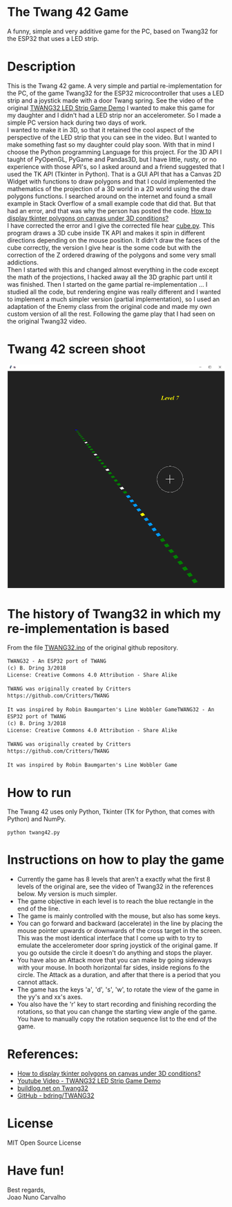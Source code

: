 # The Twang 42 Game
A funny, simple and very additive game for the PC, based on Twang32 for the ESP32 that uses a LED strip.

# Description
This is the Twang 42 game. A very simple and partial re-implementation for the PC, of the game Twang32 for the ESP32 microcontroller that uses a LED strip and a joystick made with a door Twang spring. See the video of the original [TWANG32 LED Strip Game Demo](https://www.youtube.com/watch?v=RXpfa-ZvUMA) I wanted to make this game for my daughter and I didn't had a LED strip nor an accelerometer. So I made a simple PC version hack during two days of work. <br>
I wanted to make it in 3D, so that it retained the cool aspect of the perspective of the LED strip that you can see in the video. But I wanted to make something fast so my daughter could play soon. With that in mind I choose the Python programming Language for this project. For the 3D API I taught of PyOpenGL, PyGame and Pandas3D, but I have little, rusty, or no experience with those API's, so I asked around and a friend suggested that I used the TK API (Tkinter in Python). That is a GUI API that has a Canvas 2D Widget with functions to draw polygons and that I could implemented the mathematics of the projection of a 3D world in a 2D world using the draw polygons functions. I searched around on the internet and found a small example in Stack Overflow of a small example code that did that. But that had an error, and that was why the person has posted the code. [How to display tkinter polygons on canvas under 3D conditions?](https://stackoverflow.com/questions/54043171/how-to-display-tkinter-polygons-on-canvas-under-3d-conditions) <br>
I have corrected the error and I give the corrected file hear [cube.py](./cube.py). This program draws a 3D cube inside TK API and makes it spin in different directions depending on the mouse position. It didn't draw the faces of the cube correctly, the version I give hear is the some code but with the correction of the Z ordered drawing of the polygons and some very small addictions. <br>
Then I started with this and changed almost everything in the code except the math of the projections, I hacked away all the 3D graphic part until it was finished. Then I started on the game partial re-implementation ... I studied all the code, but rendering engine was really different and I wanted to implement a much simpler version (partial implementation), so I used an adaptation of the Enemy class from the original code and made my own custom version of all the rest. Following the game play that I had seen on the original Twang32 video. <br>

# Twang 42 screen shoot
![Twang 42 screen shoot](./twang42_screenshoot.png) 


# The history of Twang32 in which my re-implementation is based
From the file [TWANG32.ino](https://github.com/bdring/TWANG32/blob/master/TWANG32/TWANG32.ino) of the original github repository. <br>

```
TWANG32 - An ESP32 port of TWANG
(c) B. Dring 3/2018
License: Creative Commons 4.0 Attribution - Share Alike	
	
TWANG was originally created by Critters
https://github.com/Critters/TWANG
	
It was inspired by Robin Baumgarten's Line Wobbler GameTWANG32 - An ESP32 port of TWANG
(c) B. Dring 3/2018
License: Creative Commons 4.0 Attribution - Share Alike	
	
TWANG was originally created by Critters
https://github.com/Critters/TWANG
	
It was inspired by Robin Baumgarten's Line Wobbler Game
```

# How to run
The Twang 42 uses only Python, Tkinter (TK for Python, that comes with Python) and NumPy. <br>

```
python twang42.py 
```

# Instructions on how to play the game
* Currently the game has 8 levels that aren't a exactly what the first 8 levels of the original are, see the video of Twang32 in the references below. My version is much simpler.
* The game objective in each level is to reach the blue rectangle in the end of the line.
* The game is mainly controlled with the mouse, but also has some keys.  
* You can go forward and backward (accelerate) in the line by placing the mouse pointer upwards or downwards of the cross target in the screen. This was the most identical interface that I come up with to try to emulate the accelerometer door spring joystick of the original game. If you go outside the circle it doesn't do anything and stops the player.
* You have also an Attack move that you can make by going sideways with your mouse. In booth horizontal far sides, inside regions fo the circle. The Attack as a duration, and after that there is a period that you cannot attack.
* The game has the keys 'a', 'd', 's', 'w', to rotate the view of the game in the yy's and xx's axes.
* You also have the 'r' key to start recording and finishing recording the rotations, so that you can change the starting view angle of the game. You have to manually copy the rotation sequence list to the end of the game.

# References:
* [How to display tkinter polygons on canvas under 3D conditions?](https://stackoverflow.com/questions/54043171/how-to-display-tkinter-polygons-on-canvas-under-3d-conditions)
* [Youtube Video - TWANG32 LED Strip Game Demo](https://www.youtube.com/watch?v=RXpfa-ZvUMA)
* [buildlog.net on Twang32](http://www.buildlog.net/blog/?s=twang)
* [GitHub - bdring/TWANG32](https://github.com/bdring/TWANG32)

# License
 MIT Open Source License

# Have fun!
Best regards, <br>
Joao Nuno Carvalho <br>
